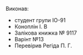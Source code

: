 Виконав:
- студент групи ІО-91
- Коноплін  І. В
- Залікова книжка № 9117
- Варінт №13
- Перевірив Регіда П. Г.



 


